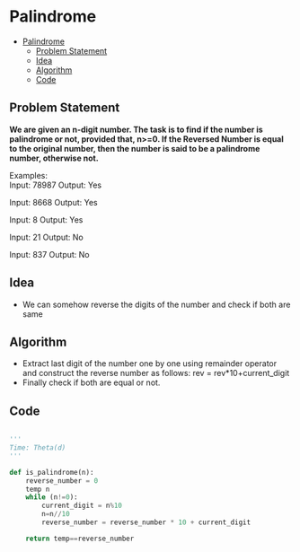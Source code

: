 # Palindrome

- [Palindrome](#palindrome)
  - [Problem Statement](#problem-statement)
  - [Idea](#idea)
  - [Algorithm](#algorithm)
  - [Code](#code)

## Problem Statement

**We are given an n-digit number. The task is to find if the number is palindrome or not, provided that, n>=0. If the Reversed Number is equal to the original number, then the number is said to be a palindrome number, otherwise not.**

Examples:  
Input: 78987
Output: Yes

Input: 8668
Output: Yes

Input: 8
Output: Yes

Input: 21
Output: No

Input: 837
Output: No

## Idea

- We can somehow reverse the digits of the number and check if both are same

## Algorithm

- Extract last digit of the number one by one using remainder operator and construct the reverse number as follows: rev = rev\*10+current_digit
- Finally check if both are equal or not.

## Code

```python

'''
Time: Theta(d)
'''

def is_palindrome(n):
    reverse_number = 0
    temp n
    while (n!=0):
        current_digit = n%10
        n=n//10
        reverse_number = reverse_number * 10 + current_digit

    return temp==reverse_number


```
